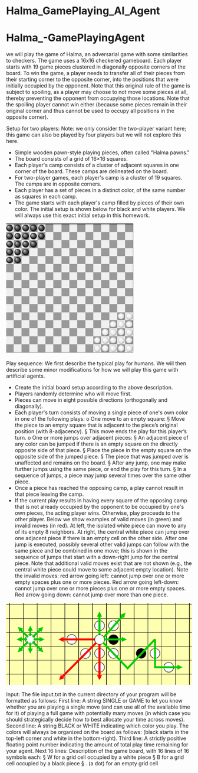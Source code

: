 # Halma_GamePlaying_AI_Agent
# Halma_-GamePlayingAgent
we will play the game of Halma, an adversarial game with some similarities to checkers. The game uses a 16x16 checkered gameboard. Each player starts with 19 game pieces clustered in diagonally opposite corners of the board. To win the game, a player needs to transfer all of their pieces from their starting corner to the opposite corner, into the positions that were initially occupied by the opponent. Note that this original rule of the game is subject to spoiling, as a player may choose to not move some pieces at all, thereby preventing the opponent from occupying those locations. Note that the spoiling player cannot win either (because some pieces remain in their original corner and thus cannot be used to occupy all positions in the opposite corner).

Setup for two players:
Note: we only consider the two-player variant here; this game can also be played by four players
but we will not explore this here.
- Simple wooden pawn-style playing pieces, often called "Halma pawns."
- The board consists of a grid of 16×16 squares.
- Each player's camp consists of a cluster of adjacent squares in one corner of the board.
These camps are delineated on the board.
- For two-player games, each player's camp is a cluster of 19 squares. The camps are in
opposite corners.
- Each player has a set of pieces in a distinct color, of the same number as squares in each
camp.
- The game starts with each player's camp filled by pieces of their own color.
The initial setup is shown below for black and white players. We will always use this exact initial
setup in this homework.

![](board.png)

Play sequence:
We first describe the typical play for humans. We will then describe some minor modifications
for how we will play this game with artificial agents.
- Create the initial board setup according to the above description.
- Players randomly determine who will move first.
- Pieces can move in eight possible directions (orthogonally and diagonally).
- Each player's turn consists of moving a single piece of one's own color in one of the
following plays:
o One move to an empty square:
§ Move the piece to an empty square that is adjacent to the piece’s original
position (with 8-adjacency).
§ This move ends the play for this player’s turn.
o One or more jumps over adjacent pieces:
§ An adjacent piece of any color can be jumped if there is an empty square
on the directly opposite side of that piece.
§ Place the piece in the empty square on the opposite side of the jumped
piece.
§ The piece that was jumped over is unaffected and remains on the board.
§ After any jump, one may make further jumps using the same piece, or end
the play for this turn.
§ In a sequence of jumps, a piece may jump several times over the same
other piece.
- Once a piece has reached the opposing camp, a play cannot result in that piece leaving
the camp.
- If the current play results in having every square of the opposing camp that is not already
occupied by the opponent to be occupied by one's own pieces, the acting player wins.
Otherwise, play proceeds to the other player.
Below we show examples of valid moves (in green) and invalid moves (in red). At left, the isolated
white piece can move to any of its empty 8 neighbors. At right, the central white piece can jump
over one adjacent piece if there is an empty cell on the other side. After one jump is executed,
possibly several other valid jumps can follow with the same piece and be combined in one move;
this is shown in the sequence of jumps that start with a down-right jump for the central piece.
Note that additional valid moves exist that are not shown (e.g., the central white piece could
move to some adjacent empty location).
Note the invalid moves: red arrow going left: cannot jump over one or more empty spaces plus
one or more pieces. Red arrow going left-down: cannot jump over one or more pieces plus one
or more empty spaces. Red arrow going down: cannot jump over more than one piece.


![](rules.png)

Input: The file input.txt in the current directory of your program will be formatted as follows:
First line: A string SINGLE or GAME to let you know whether you are playing a single move
(and can use all of the available time for it) of playing a full game with potentially
many moves (in which case you should strategically decide how to best allocate
your time across moves).
Second line: A string BLACK or WHITE indicating which color you play. The colors will always be
organized on the board as follows:
(black starts in the top-left corner and white in the bottom-right).
Third line: A strictly positive floating point number indicating the amount of total play time
remaining for your agent.
Next 16 lines: Description of the game board, with 16 lines of 16 symbols each:
§ W for a grid cell occupied by a white piece
§ B for a grid cell occupied by a black piece
§ . (a dot) for an empty grid cell
